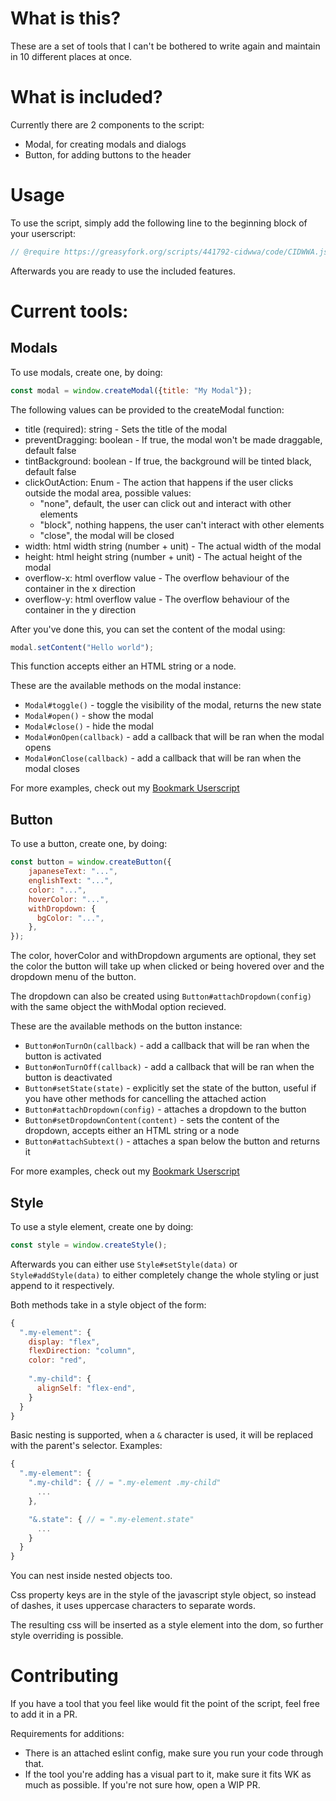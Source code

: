 # What is this?

These are a set of tools that I can't be bothered to write again and maintain
in 10 different places at once.

# What is included?

Currently there are 2 components to the script:

- Modal, for creating modals and dialogs
- Button, for adding buttons to the header

# Usage

To use the script, simply add the following line to the beginning block of your
userscript:

```js
// @require https://greasyfork.org/scripts/441792-cidwwa/code/CIDWWA.js?version=1062515
```

Afterwards you are ready to use the included features.

# Current tools:

## Modals

To use modals, create one, by doing:

```js
const modal = window.createModal({title: "My Modal"});
```

The following values can be provided to the createModal function:

- title (required): string - Sets the title of the modal
- preventDragging: boolean - If true, the modal won't be made draggable, default
  false
- tintBackground: boolean - If true, the background will be tinted black,
  default false
- clickOutAction: Enum - The action that happens if the user clicks outside the
  modal area, possible values:
    - "none", default, the user can click out and interact with other elements
    - "block", nothing happens, the user can't interact with other elements
    - "close", the modal will be closed
- width: html width string (number + unit) - The actual width of the modal
- height: html height string (number + unit) - The actual height of the modal
- overflow-x: html overflow value - The overflow behaviour of the container in
  the x direction
- overflow-y: html overflow value - The overflow behaviour of the container in
  the y direction


After you've done this, you can set the content of the modal using:

```js
modal.setContent("Hello world");
```

This function accepts either an HTML string or a node.

These are the available methods on the modal instance:

- `Modal#toggle()` - toggle the visibility of the modal, returns the new state
- `Modal#open()` - show the modal
- `Modal#close()` - hide the modal
- `Modal#onOpen(callback)` - add a callback that will be ran when the modal
  opens
- `Modal#onClose(callback)` - add a callback that will be ran when the modal
  closes

For more examples, check out my [Bookmark
Userscript](https://greasyfork.org/scripts/441006-wk-extra-study-mover/code)

## Button

To use a button, create one, by doing:

```js
const button = window.createButton({
    japaneseText: "...",
    englishText: "...",
    color: "...",
    hoverColor: "...",
    withDropdown: {
      bgColor: "...",
    },
});
```

The color, hoverColor and withDropdown arguments are optional, they set the color the button
will take up when clicked or being hovered over and the dropdown menu of the
button.

The dropdown can also be created using `Button#attachDropdown(config)` with the
same object the withModal option recieved.

These are the available methods on the button instance:

- `Button#onTurnOn(callback)` - add a callback that will be ran when the button is
  activated
- `Button#onTurnOff(callback)` - add a callback that will be ran when the button is
  deactivated
- `Button#setState(state)` - explicitly set the state of the button, useful if
  you have other methods for cancelling the attached action
- `Button#attachDropdown(config)` - attaches a dropdown to the button
- `Button#setDropdownContent(content)` - sets the content of the dropdown,
  accepts either an HTML string or a node
- `Button#attachSubtext()` - attaches a span below the button and returns it

For more examples, check out my [Bookmark
Userscript](https://greasyfork.org/scripts/441006-wk-extra-study-mover/code)

## Style

To use a style element, create one by doing:

```js
const style = window.createStyle();
```

Afterwards you can either use `Style#setStyle(data)` or `Style#addStyle(data)`
to either completely change the whole styling or just append to it respectively.

Both methods take in a style object of the form:

```js
{
  ".my-element": {
    display: "flex",
    flexDirection: "column",
    color: "red",
    
    ".my-child": {
      alignSelf: "flex-end",
    }
  }
}
```

Basic nesting is supported, when a `&` character is used, it will be replaced
with the parent's selector. Examples:

```js
{
  ".my-element": {
    ".my-child": { // = ".my-element .my-child"
      ...
    },

    "&.state": { // = ".my-element.state"
      ...
    }
  }
}
```

You can nest inside nested objects too.

Css property keys are in the style of the javascript style object, so instead of
dashes, it uses uppercase characters to separate words.

The resulting css will be inserted as a style element into the dom, so further
style overriding is possible.

# Contributing

If you have a tool that you feel like would fit the point of the script, feel
free to add it in a PR.

Requirements for additions:

- There is an attached eslint config, make sure you run your code through that.
- If the tool you're adding has a visual part to it, make sure it fits WK as
  much as possible. If you're not sure how, open a WIP PR.
